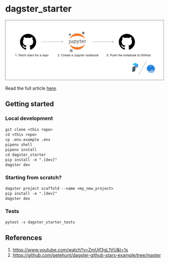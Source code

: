 # dagster_starter

![Architecture](/assets/arch.png)

Read the full article [here]().

## Getting started

### Local development

```
git clone <this repo>
cd <this repo>
cp .env.example .env
pipenv shell
pipenv install
cd dagster_starter
pip install -e ".[dev]"
dagster dev
```

### Starting from scratch?

```
dagster project scaffold --name <my_new_project>
pip install -e ".[dev]"
dagster dev
```

### Tests

```
pytest -s dagster_starter_tests
```

## References

1. https://www.youtube.com/watch?v=ZmUjf3gL1VU&t=1s
2. https://github.com/petehunt/dagster-github-stars-example/tree/master
